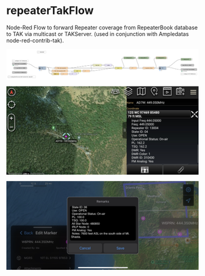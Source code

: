 # repeaterTakFlow
Node-Red Flow to forward Repeater coverage from RepeaterBook database to TAK via multicast or TAKServer. (used in conjunction with Ampledatas node-red-contrib-tak).

![nodered](/repeaterTakFlow.png?raw=true "nodered")

![atak](/atak.png?raw=true "atak")

![itak](/itak.png?raw=true "itak")
